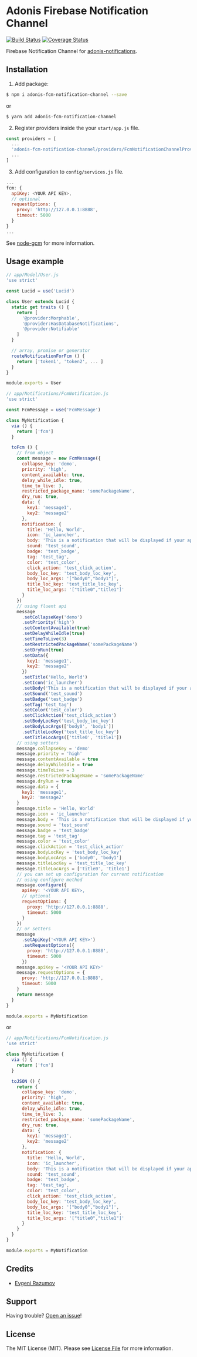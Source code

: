 # Adonis Firebase Notification Channel

[![Build Status](https://travis-ci.org/enniel/adonis-fcm-notification-channel.svg?branch=master)](https://travis-ci.org/enniel/adonis-fcm-notification-channel)
[![Coverage Status](https://coveralls.io/repos/github/enniel/adonis-fcm-notification-channel/badge.svg?branch=master)](https://coveralls.io/github/enniel/adonis-fcm-notification-channel?branch=master)

Firebase Notification Channel for [adonis-notifications](https://github.com/enniel/adonis-notifications).

## Installation

1. Add package:

```bash
$ npm i adonis-fcm-notification-channel --save
```
or

```bash
$ yarn add adonis-fcm-notification-channel
```

2. Register providers inside the your `start/app.js` file.

```js
const providers = [
  ...
  'adonis-fcm-notification-channel/providers/FcmNotificationChannelProvider',
  ...
]
```
3. Add configuration to `config/services.js` file.

```js
...
fcm: {
  apiKey: <YOUR API KEY>,
  // optional
  requestOptions: {
    proxy: 'http://127.0.0.1:8888',
    timeout: 5000
  }
}
...
```

See [node-gcm](https://github.com/ToothlessGear/node-gcm) for more information.

## Usage example

```js
// app/Model/User.js
'use strict'

const Lucid = use('Lucid')

class User extends Lucid {
  static get traits () {
    return [
      '@provider:Morphable',
      '@provider:HasDatabaseNotifications',
      '@provider:Notifiable'
    ]
  }

  // array, promise or generator
  routeNotificationForFcm () {
    return ['token1', 'token2', ... ]
  }
}

module.exports = User
```

```js
// app/Notifications/FcmNotification.js
'use strict'

const FcmMessage = use('FcmMessage')

class MyNotification {
  via () {
    return ['fcm']
  }

  toFcm () {
    // from object
    const message = new FcmMessage({
      collapse_key: 'demo',
      priority: 'high',
      content_available: true,
      delay_while_idle: true,
      time_to_live: 3,
      restricted_package_name: 'somePackageName',
      dry_run: true,
      data: {
        key1: 'message1',
        key2: 'message2'
      },
      notification: {
        title: 'Hello, World',
        icon: 'ic_launcher',
        body: 'This is a notification that will be displayed if your app is in the background.',
        sound: 'test_sound',
        badge: 'test_badge',
        tag: 'test_tag',
        color: 'test_color',
        click_action: 'test_click_action',
        body_loc_key: 'test_body_loc_key',
        body_loc_args: '["body0","body1"]',
        title_loc_key: 'test_title_loc_key',
        title_loc_args: '["title0","title1"]'
      }
    })
    // using fluent api
    message
      .setCollapseKey('demo')
      .setPriority('high')
      .setContentAvailable(true)
      .setDelayWhileIdle(true)
      .setTimeToLive(3)
      .setRestrictedPackageName('somePackageName')
      .setDryRun(true)
      .setData({
        key1: 'message1',
        key2: 'message2'
      })
      .setTitle('Hello, World')
      .setIcon('ic_launcher')
      .setBody('This is a notification that will be displayed if your app is in the background.')
      .setSound('test_sound')
      .setBadge('test_badge')
      .setTag('test_tag')
      .setColor('test_color')
      .setClickAction('test_click_action')
      .setBodyLocKey('test_body_loc_key')
      .setBodyLocArgs(['body0', 'body1'])
      .setTitleLocKey('test_title_loc_key')
      .setTitleLocArgs(['title0', 'title1'])
    // using setters
    message.collapseKey = 'demo'
    message.priority = 'high'
    message.contentAvailable = true
    message.delayWhileIdle = true
    message.timeToLive = 3
    message.restrictedPackageName = 'somePackageName'
    message.dryRun = true
    message.data = {
      key1: 'message1',
      key2: 'message2'
    }
    message.title = 'Hello, World'
    message.icon = 'ic_launcher'
    message.body = 'This is a notification that will be displayed if your app is in the background.'
    message.sound = 'test_sound'
    message.badge = 'test_badge'
    message.tag = 'test_tag'
    message.color = 'test_color'
    message.clickAction = 'test_click_action'
    message.bodyLocKey = 'test_body_loc_key'
    message.bodyLocArgs = ['body0', 'body1']
    message.titleLocKey = 'test_title_loc_key'
    message.titleLocArgs = ['title0', 'title1']
    // you can set up configuration for current notification
    // using configure method
    message.configure({
      apiKey: '<YOUR API KEY>,
      // optional
      requestOptions: {
        proxy: 'http://127.0.0.1:8888',
        timeout: 5000
      }
    })
    // or setters
    message
      .setApiKey('<YOUR API KEY>')
      .setRequestOptions({
        proxy: 'http://127.0.0.1:8888',
        timeout: 5000
      })
    message.apiKey = '<YOUR API KEY>'
    message.requestOptions = {
      proxy: 'http://127.0.0.1:8888',
      timeout: 5000
    }
    return message
  }
}

module.exports = MyNotification
```

or

```js
// app/Notifications/FcmNotification.js
'use strict'

class MyNotification {
  via () {
    return ['fcm']
  }

  toJSON () {
    return {
      collapse_key: 'demo',
      priority: 'high',
      content_available: true,
      delay_while_idle: true,
      time_to_live: 3,
      restricted_package_name: 'somePackageName',
      dry_run: true,
      data: {
        key1: 'message1',
        key2: 'message2'
      },
      notification: {
        title: 'Hello, World',
        icon: 'ic_launcher',
        body: 'This is a notification that will be displayed if your app is in the background.',
        sound: 'test_sound',
        badge: 'test_badge',
        tag: 'test_tag',
        color: 'test_color',
        click_action: 'test_click_action',
        body_loc_key: 'test_body_loc_key',
        body_loc_args: '["body0","body1"]',
        title_loc_key: 'test_title_loc_key',
        title_loc_args: '["title0","title1"]'
      }
    }
  }
}

module.exports = MyNotification
```

## Credits

- [Evgeni Razumov](https://github.com/enniel)

## Support

Having trouble? [Open an issue](https://github.com/enniel/adonis-fcm-notification-channel/issues/new)!

## License

The MIT License (MIT). Please see [License File](LICENSE.md) for more information.
